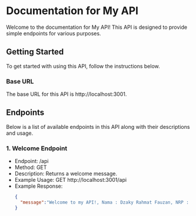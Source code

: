 # Documentation for My API

Welcome to the documentation for My API! This API is designed to provide simple endpoints for various purposes.

## Getting Started

To get started with using this API, follow the instructions below.

### Base URL

The base URL for this API is http://localhost:3001.

## Endpoints

Below is a list of available endpoints in this API along with their descriptions and usage.

### 1. Welcome Endpoint

- Endpoint: /api
- Method: GET
- Description: Returns a welcome message.
- Example Usage: GET http://localhost:3001/api
- Example Response:
  ```json
  {
    "message":"Welcome to my API!, Nama : Dzaky Rahmat Fauzan, NRP : 5223600082"
  }
